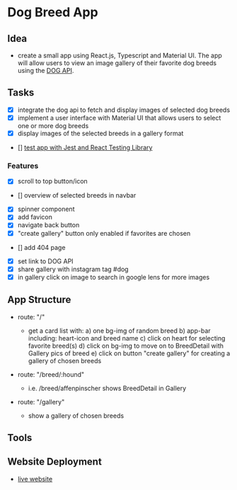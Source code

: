 # Dog Breed App

## Idea
- create a small app using React.js, Typescript and Material UI. The app will allow users to view an image gallery of their favorite dog breeds using the [DOG API](https://dog.ceo/dog-api/). 

## Tasks
- [x] integrate the dog api to fetch and display images of selected dog breeds
- [x] implement a user interface with Material UI that allows users to select one or more dog breeds
- [x] display images of the selected breeds in a gallery format
- [] [test app with Jest and React Testing Library ](https://www.freecodecamp.org/news/how-to-test-react-applications/)

### Features
- [x] scroll to top button/icon
- [] overview of selected breeds in navbar
- [x] spinner component
- [x] add favicon
- [x] navigate back button
- [x] "create gallery" button only enabled if favorites are chosen 
- [] add 404 page
- [x] set link to DOG API
- [x] share gallery with instagram tag #dog
- [x] in gallery click on image to search in google lens for more images

## App Structure
- route: "/"
    - get a card list with: 
        a) one bg-img of random breed
        b) app-bar including: heart-icon and breed name
        c) click on heart for selecting favorite breed(s)
        d) click on bg-img to move on to BreedDetail with Gallery pics of breed
        e) click on button "create gallery" for creating a gallery of chosen breeds

- route: "/breed/:hound"
    - i.e. /breed/affenpinscher
    shows BreedDetail in Gallery

- route: "/gallery"
    - show a gallery of chosen breeds

## Tools

## Website Deployment
- [live website](https://main--dog-gallery-api.netlify.app/)